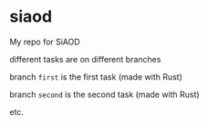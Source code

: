 # siaod

My repo for SiAOD

different tasks are on different branches

branch `first` is the first task (made with Rust)

branch `second` is the second task (made with Rust)

etc.

